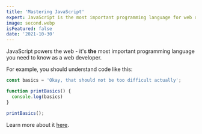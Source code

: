 ```yaml
---
title: 'Mastering JavaScript'
expert: JavaScript is the most important programming language for web development. You probably don't know it well enough!
image: second.webp
isFeatured: false
date: '2021-10-30'
---
```


JavaScript powers the web - it's **the** most important programming language you need to know as a web developer.

For example, you should understand code like this:

```js
const basics = 'Okay, that should not be too difficult actually';

function printBasics() {
  console.log(basics)
}

printBasics();
```

Learn more about it [here](second.webp).
